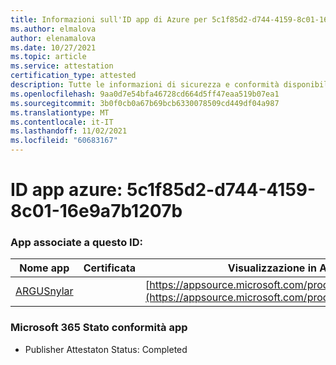 ```yaml
---
title: Informazioni sull'ID app di Azure per 5c1f85d2-d744-4159-8c01-16e9a7b1207b
ms.author: elmalova
author: elenamalova
ms.date: 10/27/2021
ms.topic: article
ms.service: attestation
certification_type: attested
description: Tutte le informazioni di sicurezza e conformità disponibili per 5c1f85d2-d744-4159-8c01-16e9a7b1207b.
ms.openlocfilehash: 9aa0d7e54bfa46728cd664d5ff47eaa519b07ea1
ms.sourcegitcommit: 3b0f0cb0a67b69bcb6330078509cd449df04a987
ms.translationtype: MT
ms.contentlocale: it-IT
ms.lasthandoff: 11/02/2021
ms.locfileid: "60683167"
---
```

# <a name="azure-app-id-5c1f85d2-d744-4159-8c01-16e9a7b1207b"></a>ID app azure: 5c1f85d2-d744-4159-8c01-16e9a7b1207b


### <a name="apps-associated-with-this-id"></a>App associate a questo ID:
| **Nome app** | **Certificata** | **Visualizzazione in AppSource** |
|--------------|---------------|-----------------------|
| [ARGUSnylar](https://docs.microsoft.com/microsoft-365-app-certification/forward/WA200003186) |  | [https://appsource.microsoft.com/product/office/WA200003186](https://appsource.microsoft.com/product/office/WA200003186) |

### <a name="microsoft-365-app-compliance-status"></a>Microsoft 365 Stato conformità app
- Publisher Attestaton Status: Completed
